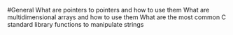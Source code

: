 #General
What are pointers to pointers and how to use them
What are multidimensional arrays and how to use them
What are the most common C standard library functions to manipulate strings
